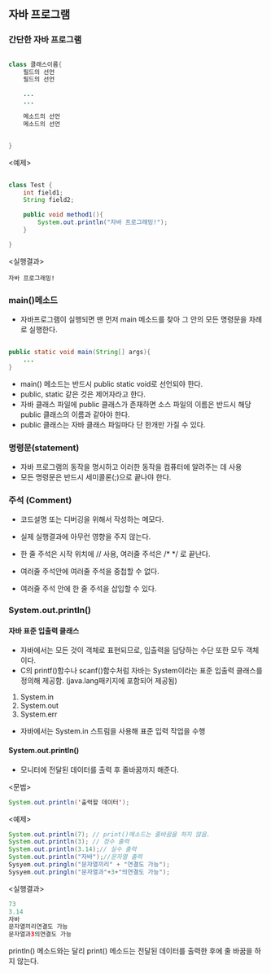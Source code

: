 ## 자바 프로그램

### 간단한 자바 프로그램
```java

class 클래스이름{
    필드의 선언
    필드의 선언

    ...
    ...

    메소드의 선언
    메소드의 선언


}

```

<예제>

```java

class Test {
    int field1;
    String field2;

    public void method1(){
        System.out.println("자바 프로그래밍!");
    }

}

```

<실행결과>

```
자바 프로그래밍!
```

### main()메소드

- 자바프로그램이 실행되면 맨 먼저 main 메소드를 찾아 그 안의 모든 명령문을 차례로 실행한다.

```java

public static void main(String[] args){
    ...
}

```

- main() 메소드는 반드시 public static void로 선언되야 한다.
- public, static 같은 것은 제어자라고 한다.
- 자바 클래스 파일에 public 클래스가 존재하면 소스 파일의 이름은 반드시 해당 public 클래스의 이름과 같아야 한다.
- public 클래스는 자바 클래스 파일마다 단 한개만 가질 수 있다.


### 명령문(statement)

- 자바 프로그램의 동작을 명시하고 이러한 동작을 컴퓨터에 알려주는 데 사용
- 모든 명령문은 반드시 세미콜론(;)으로 끝나야 한다.

### 주석 (Comment)

-  코드설명 또는 디버깅을 위해서 작성하는 메모다.
- 실제 실행결과에 아무런 영향을 주지 않는다. 

- 한 줄 주석은 시작 위치에 // 사용, 여러줄 주석은 /* */ 로 끝난다.
- 여러줄 주석안에 여러줄 주석을 중첩할 수 없다. 
- 여러줄 주석 안에 한 줄 주석을 삽입할 수 있다. 


### System.out.println()

#### 자바 표준 입출력 클래스
- 자바에서는 모든 것이 객체로 표현되므로, 입출력을 담당하는 수단 또한 모두 객체이다.
- C의 printf()함수나 scanf()함수처럼 자바는 System이라는 표준 입출력 클래스를 정의해 제공함. (java.lang패키지에 포함되어 제공됨)
1. System.in
2. System.out
3. System.err
- 자바에서는 System.in 스트림을 사용해 표준 입력 작업을 수행

#### System.out.println()
- 모니터에 전달된 데이터를 출력 후 줄바꿈까지 해준다.

<문법>
```java
System.out.println('출력할 데이터');
```

<예제>
```java
System.out.println(7); // print()메소드는 줄바꿈을 하지 않음.
System.out.println(3); // 정수 출력
System.out.println(3.14);// 실수 출력
System.out.println("자바");//문자열 출력
Sysyem.out.pringln("문자열끼리" + "연결도 가능");
Sysyem.out.pringln("문자열과"+3+"의연결도 가능");
```

<실행결과>
```java
73
3.14
자바
문자열끼리연결도 가능
문자열과3의연결도 가능

```
println() 메소드와는 달리 print() 메소드는 전달된 데이터를 출력한 후에 줄 바꿈을 하지 않는다.

